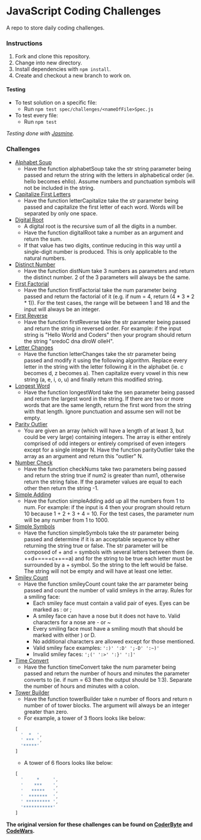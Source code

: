 # JavaScript Coding Challenges
A repo to store daily coding challenges.

### Instructions
1. Fork and clone this repository.
2. Change into new directory.
3. Install dependencies with `npm install`.
4. Create and checkout a new branch to work on.

#### Testing
- To test solution on a specific file:
  - Run `npm test spec/challenges/<nameOfFile>Spec.js`
- To test every file:
  - Run `npm test`

*Testing done with [Jasmine](https://jasmine.github.io/).*

### Challenges
- [Alphabet Soup](challenges/alphabetSoup.js)
  - Have the function alphabetSoup take the str string parameter being passed and return the string with the letters in alphabetical order (ie. hello becomes ehllo). Assume numbers and punctuation symbols will not be included in the string.
- [Capitalize First Letters](challenges/letterCapitalize.js)
  - Have the function letterCapitalize take the str parameter being passed and capitalize the first letter of each word. Words will be separated by only one space.
- [Digital Root](challenges/digitalRoot.js)
  - A digital root is the recursive sum of all the digits in a number.
  - Have the function digitalRoot take a number as an argument and return the sum.
  - If that value has two digits, continue reducing in this way until a single-digit number is produced. This is only applicable to the natural numbers.
- [Distinct Number](challenges/distinctNumbers.js)
  - Have the function distNum take 3 numbers as parameters and return the distinct number. 2 of the 3 parameters will always be the same.
- [First Factorial](challenges/firstFactorial.js)
  - Have the function firstFactorial take the num parameter being passed and return the factorial of it (e.g. if num = 4, return (4 * 3 * 2 * 1)). For the test cases, the range will be between 1 and 18 and the input will always be an integer.
- [First Reverse](challenges/firstReverse.js)
  - Have the function firstReverse take the str parameter being passed and return the string in reversed order. For example: if the input string is "Hello World and Coders" then your program should return the string "sredoC dna dlroW olleH".
- [Letter Changes](challenges/letterChanges.js)
  - Have the function letterChanges take the str parameter being passed and modify it using the following algorithm. Replace every letter in the string with the letter following it in the alphabet (ie. c becomes d, z becomes a). Then capitalize every vowel in this new string (a, e, i, o, u) and finally return this modified string.
- [Longest Word](challenges/longestWord.js)
  - Have the function longestWord take the sen parameter being passed and return the largest word in the string. If there are two or more words that are the same length, return the first word from the string with that length. Ignore punctuation and assume sen will not be empty.
- [Parity Outlier](challenges/parityOutlier.js)
  - You are given an array (which will have a length of at least 3, but could be very large) containing integers. The array is either entirely comprised of odd integers or entirely comprised of even integers except for a single integer N. Have the function parityOutlier take the array as an argument and return this "outlier" N.
- [Number Check](challenges/checkNums.js)
  - Have the function checkNums take two parameters being passed and return the string true if num2 is greater than num1, otherwise return the string false. If the parameter values are equal to each other then return the string -1.
- [Simple Adding](challenges/simpleAdding.js)
  - Have the function simpleAdding add up all the numbers from 1 to num. For example: if the input is 4 then your program should return 10 because 1 + 2 + 3 + 4 = 10. For the test cases, the parameter num will be any number from 1 to 1000.
- [Simple Symbols](challenges/simpleSymbols.js)
  - Have the function simpleSymbols take the str parameter being passed and determine if it is an acceptable sequence by either returning the string true or false. The str parameter will be composed of + and = symbols with several letters between them (ie. ++d+===+c++==a) and for the string to be true each letter must be surrounded by a + symbol. So the string to the left would be false. The string will not be empty and will have at least one letter.
- [Smiley Count](challenges/smileyCount.js)
  - Have the function smileyCount count take the arr parameter being passed and
  count the number of valid smileys in the array.
  Rules for a smiling face:
    - Each smiley face must contain a valid pair of eyes. Eyes can be marked
    as : or ;
    - A smiley face can have a nose but it does not have to. Valid characters for
    a nose are - or ~
    - Every smiling face must have a smiling mouth that should be marked with
    either ) or D.
    - No additional characters are allowed except for those mentioned.
    - Valid smiley face examples:
    `':)' ':D' ';-D' ':~)'`
    - Invalid smiley faces:
    `';(' ':>' ':}' ':]'`
- [Time Convert](challenges/timeConvert.js)
  - Have the function timeConvert take the num parameter being passed and return the number of hours and minutes the parameter converts to (ie. if num = 63 then the output should be 1:3). Separate the number of hours and minutes with a colon.
- [Tower Builder](challenges/towerBuilder.js)
  - Have the function towerBuilder take n number of floors and return n number of of tower blocks. The argument will always be an integer greater than zero.
  - For example, a tower of 3 floors looks like below:
  ```javascript
  [
    '  *  ',
    ' *** ',
    '*****'
  ]
  ```
  - A tower of 6 floors looks like below:
  ```javascript
  [
    '     *     ',
    '    ***    ',
    '   *****   ',
    '  *******  ',
    ' ********* ',
    '***********'
  ]
  ```
  
**The original version for these challenges can be found on [CoderByte](https://coderbyte.com/) and [CodeWars](https://www.codewars.com/).**
